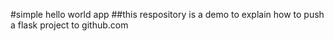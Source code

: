 #simple hello world app
##this respository is a demo to explain how to push a flask project to github.com